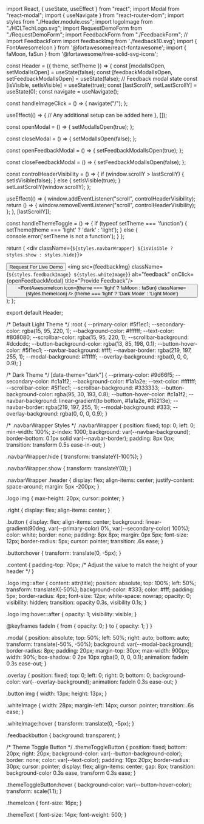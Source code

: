 import React, { useState, useEffect } from "react";
import Modal from "react-modal";
import { useNavigate } from "react-router-dom";
import styles from "./Header.module.css";
import logoImage from "./HCLTechLogo.svg";
import RequestDemoForm from "./RequestDemoForm";
import FeedbackForm from "./FeedbackForm"; // Import FeedbackForm
import feedbackImg from './feedback10.svg';
import { FontAwesomeIcon } from '@fortawesome/react-fontawesome';
import { faMoon, faSun } from '@fortawesome/free-solid-svg-icons';

const Header = ({ theme, setTheme }) => {
  const [modalIsOpen, setModalIsOpen] = useState(false);
  const [feedbackModalIsOpen, setFeedbackModalIsOpen] = useState(false); // Feedback modal state
  const [isVisible, setIsVisible] = useState(true);
  const [lastScrollY, setLastScrollY] = useState(0);
  const navigate = useNavigate();

  const handleImageClick = () => {
    navigate("/");
  };
  
  useEffect(() => {
    // Any additional setup can be added here
  }, []);

  const openModal = () => {
    setModalIsOpen(true);
  };

  const closeModal = () => {
    setModalIsOpen(false);
  };

  const openFeedbackModal = () => {
    setFeedbackModalIsOpen(true);
  };

  const closeFeedbackModal = () => {
    setFeedbackModalIsOpen(false);
  };

  const controlHeaderVisibility = () => {
    if (window.scrollY > lastScrollY) {
      setIsVisible(false);
    } else {
      setIsVisible(true);
    }
    setLastScrollY(window.scrollY);
  };

  useEffect(() => {
    window.addEventListener("scroll", controlHeaderVisibility);
    return () => {
      window.removeEventListener("scroll", controlHeaderVisibility);
    };
  }, [lastScrollY]);

  const handleThemeToggle = () => {
    if (typeof setTheme === 'function') {
      setTheme(theme === 'light' ? 'dark' : 'light');
    } else {
      console.error('setTheme is not a function');
    }
  };

  return (
    <div className={`${styles.navbarWrapper} ${isVisible ? styles.show : styles.hide}`}>
      <nav className={styles.header}>
        <div className={styles.logo}>
          <img
            src={logoImage}
            alt=""
            onClick={handleImageClick}
            title="Navigate to Home"
          />
        </div>
        <div className={styles.right}>
          <button className={styles.button} onClick={openModal}>
            Request For Live Demo
          </button>
          <img src={feedbackImg} className={`${styles.feedbackImage} ${styles.whiteImage}`} alt="feedback" onClick={openFeedbackModal} title="Provide Feedback"/>          
          <button
            className={styles.themeToggleButton}
            onClick={handleThemeToggle}
            title="Toggle Theme"
          >
            <FontAwesomeIcon
              icon={theme === 'light' ? faMoon : faSun}
              className={styles.themeIcon}
            />
            <span className={styles.themeText}>
              {theme === 'light' ? 'Dark Mode' : 'Light Mode'}
            </span>
          </button>
          <Modal isOpen={modalIsOpen} onRequestClose={closeModal} className={styles.modal}>
            <RequestDemoForm closeModal={closeModal} />
          </Modal>
          <Modal isOpen={feedbackModalIsOpen} onRequestClose={closeFeedbackModal} className={styles.modal}>
            <FeedbackForm closeModal={closeFeedbackModal} />
          </Modal>
        </div>
      </nav>
    </div>
  );
};

export default Header;


/* Default Light Theme */
:root {
  --primary-color: #5f1ec1;
  --secondary-color: rgba(15, 95, 220, 1);
  --background-color: #ffffff;
  --text-color: #808080;
  --scrollbar-color: rgba(15, 95, 220, 1);
  --scrollbar-background: #dcdcdc;
  --button-background-color: rgba(13, 85, 198, 0.1);
  --button-hover-color: #5f1ec1;
  --navbar-background: #fff;
  --navbar-border: rgba(219, 197, 255, 1);
  --modal-background: #ffffff;
  --overlay-background: rgba(0, 0, 0, 0.9);
}

/* Dark Theme */
[data-theme="dark"] {
  --primary-color: #9d66f5;
  --secondary-color: #c1a1f2;
  --background-color: #1a1a2e;
  --text-color: #ffffff;
  --scrollbar-color: #5f1ec1;
  --scrollbar-background: #333333;
  --button-background-color: rgba(95, 30, 193, 0.8);
  --button-hover-color: #c1a1f2;
  --navbar-background: linear-gradient(to bottom, #1a1a2e, #16213e);
  --navbar-border: rgba(219, 197, 255, 1);
  --modal-background: #333;
  --overlay-background: rgba(0, 0, 0, 0.9);
}

/* .navbarWrapper Styles */
.navbarWrapper {
  position: fixed;
  top: 0;
  left: 0;
  min-width: 100%;
  z-index: 1000;
  background: var(--navbar-background);
  border-bottom: 0.1px solid var(--navbar-border);
  padding: 8px 0px;
  transition: transform 0.5s ease-in-out;
}

.navbarWrapper.hide {
  transform: translateY(-100%);
}

.navbarWrapper.show {
  transform: translateY(0);
}

.navbarWrapper .header {
  display: flex;
  align-items: center;
  justify-content: space-around;
  margin: 5px -200px;
}

.logo img {
  max-height: 20px;
  cursor: pointer;
}

.right {
  display: flex;
  align-items: center;
}

.button {
  display: flex;
  align-items: center;
  background: linear-gradient(90deg, var(--primary-color) 0%, var(--secondary-color) 100%);
  color: white;
  border: none;
  padding: 8px 8px;
  margin: 0px 5px;
  font-size: 12px;
  border-radius: 5px;
  cursor: pointer;
  transition: .6s ease;
}

.button:hover {
  transform: translate(0, -5px);
}

.content {
  padding-top: 70px; /* Adjust the value to match the height of your header */
}

.logo img::after {
  content: attr(title);
  position: absolute;
  top: 100%;
  left: 50%;
  transform: translateX(-50%);
  background-color: #333;
  color: #fff;
  padding: 5px;
  border-radius: 4px;
  font-size: 12px;
  white-space: nowrap;
  opacity: 0;
  visibility: hidden;
  transition: opacity 0.3s, visibility 0.1s;
}

.logo img:hover::after {
  opacity: 1;
  visibility: visible;
}

@keyframes fadeIn {
  from {
    opacity: 0;
  }
  to {
    opacity: 1;
  }
}

.modal {
  position: absolute;
  top: 50%;
  left: 50%;
  right: auto;
  bottom: auto;
  transform: translate(-50%, -50%);
  background: var(--modal-background);
  border-radius: 8px;
  padding: 20px;
  margin-top: 30px;
  max-width: 900px;
  width: 90%;
  box-shadow: 0 2px 10px rgba(0, 0, 0, 0.1);
  animation: fadeIn 0.3s ease-out;
}

.overlay {
  position: fixed;
  top: 0;
  left: 0;
  right: 0;
  bottom: 0;
  background-color: var(--overlay-background);
  animation: fadeIn 0.3s ease-out;
}

.button img {
  width: 13px;
  height: 13px;
}

.whiteImage {
  width: 28px;
  margin-left: 14px;
  cursor: pointer;
  transition: .6s ease;
}

.whiteImage:hover {
  transform: translate(0, -5px);
}

.feedbackbutton {
  background: transparent;
}

/* Theme Toggle Button */
.themeToggleButton {
  position: fixed;
  bottom: 20px;
  right: 20px;
  background-color: var(--button-background-color);
  border: none;
  color: var(--text-color);
  padding: 10px 20px;
  border-radius: 30px;
  cursor: pointer;
  display: flex;
  align-items: center;
  gap: 8px;
  transition: background-color 0.3s ease, transform 0.3s ease;
}

.themeToggleButton:hover {
  background-color: var(--button-hover-color);
  transform: scale(1.1);
}

.themeIcon {
  font-size: 16px;
}

.themeText {
  font-size: 14px;
  font-weight: 500;
}
